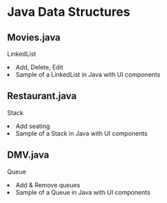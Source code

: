 # Java Data Structures
<h2>Movies.java</h2>
<p>LinkedList</p>
<li>Add, Delete, Edit</li>
<li>Sample of a LinkedList in Java with UI components</li>
<h2>Restaurant.java</h2>
<p>Stack</p>
<li>Add seating</li>
<li>Sample of a Stack in Java with UI components</li>
<h2>DMV.java</h2>
<p>Queue</p>
<li>Add & Remove queues</li>
<li>Sample of a Queue in Java with UI components</li>